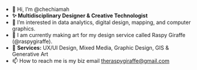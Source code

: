 - 👋 Hi, I’m @chechiamah
- **✨ Multidisciplinary Designer & Creative Technologist**  
- 👀 I’m interested in data analytics, digital design, mapping, and computer graphics.  
- 🌱 I am currently making art for my design service called Raspy Giraffe (@raspygiraffe). 
- 💞️ **Services:** UX/UI Design, Mixed Media, Graphic Design, GIS & Generative Art  
- 📫 How to reach me is my biz email theraspygiraffe@gmail.com

<!---
chechiamah/chechiamah is a ✨ special ✨ repository because its `README.md` (this file) appears on your GitHub profile.
You can click the Preview link to take a look at your changes.
--->
